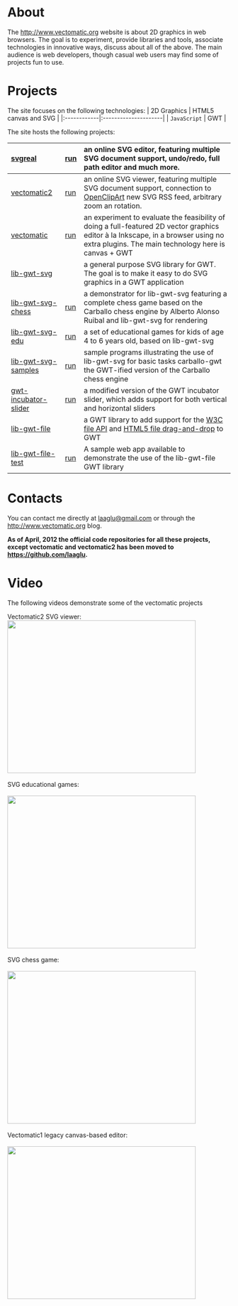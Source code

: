 # About #
The http://www.vectomatic.org website is about 2D graphics in web browsers. The goal is to experiment, provide libraries and tools, associate technologies in innovative ways, discuss about all of the above. The main audience is web developers, though casual web users may find some of projects fun to use.

# Projects #
The site focuses on the following technologies:
| 2D Graphics | HTML5 canvas and SVG |
|:------------|:---------------------|
| `JavaScript` | GWT |


The site hosts the following projects:

|[svgreal](http://www.vectomatic.org/apps/svgreal)|[run](http://www.vectomatic.org/gwt/svgreal-latest/svgreal.html?demo=013)|an online SVG editor, featuring multiple SVG document support, undo/redo, full path editor and much more. |
|:------------------------------------------------|:------------------------------------------------------------------------|:---------------------------------------------------------------------------------------------------------|
|[vectomatic2](http://www.vectomatic.org/vectomatic2)|[run](http://www.vectomatic.org/gwt/vectomatic2-latest/vectomatic2.html)|an online SVG viewer, featuring multiple SVG document support, connection to [OpenClipArt](http://www.openclipart.org) new SVG RSS feed, arbitrary zoom an rotation. |
|[vectomatic](http://www.vectomatic.org/vectomatic2/vectomatic)|[run](http://www.vectomatic.org/gwt/vectomatic-latest/main.html)|an experiment to evaluate the feasibility of doing a full-featured 2D vector graphics editor à la Inkscape, in a browser using no extra plugins. The main technology here is canvas + GWT|
|[lib-gwt-svg](http://www.vectomatic.org/lib-gwt-svg)|  |a general purpose SVG library for GWT. The goal is to make it easy to do SVG graphics in a GWT application|
|[lib-gwt-svg-chess](http://www.vectomatic.org/lib-gwt-svg-chess)|[run](http://www.vectomatic.org/gwt/lib-gwt-svg-chess-latest/lib-gwt-svg-chess.html)|a demonstrator for lib-gwt-svg featuring a complete chess game based on the Carballo chess engine by Alberto Alonso Ruibal and lib-gwt-svg for rendering|
|[lib-gwt-svg-edu](http://www.vectomatic.org/lib-gwt-svg-edu)|[run](http://www.vectomatic.org/gwt/lib-gwt-svg-edu-latest/lib-gwt-svg-edu.html)|a set of educational games for kids of age 4 to 6 years old, based on lib-gwt-svg|
|[lib-gwt-svg-samples](http://www.vectomatic.org/lib-gwt-svg/samples)|[run](http://www.vectomatic.org/gwt/lib-gwt-svg-samples-latest/lib-gwt-svg-samples.html)|sample programs illustrating the use of lib-gwt-svg for basic tasks carballo-gwt the GWT-ified version of the Carballo chess engine|
|[gwt-incubator-slider](http://www.vectomatic.org/gwt-incubator-slider)|[run](http://www.vectomatic.org/gwt/gwt-incubator-slider-demo-latest/sliderdemo.html)|a modified version of the GWT incubator slider, which adds support for both vertical and horizontal sliders|
|[lib-gwt-file](http://www.vectomatic.org/lib-gwt-file)|  |a GWT library to add support for the [W3C file API](http://dev.w3.org/2006/webapi/FileAPI/) and [HTML5 file drag-and-drop](http://www.whatwg.org/specs/web-apps/current-work/multipage/dnd.html) to GWT|
|[lib-gwt-file-test](http://www.vectomatic.org/lib-gwt-file)|[run](http://www.vectomatic.org/gwt/lib-gwt-file-test-latest/lib-gwt-file-test.html)|A sample web app available to demonstrate the use of the lib-gwt-file GWT library|
# Contacts #

You can contact me directly at [laaglu@gmail.com](mailto:laaglu@gmail.com) or through the http://www.vectomatic.org blog.

**As of April, 2012 the official code repositories for all these projects, except vectomatic and vectomatic2 has been moved to https://github.com/laaglu.**

# Video #

The following videos demonstrate some of the vectomatic projects

Vectomatic2 SVG viewer:
<br>
<a href='http://www.youtube.com/watch?feature=player_embedded&v=uBge3bkHnO8' target='_blank'><img src='http://img.youtube.com/vi/uBge3bkHnO8/0.jpg' width='425' height=344 /></a><br>
<br>
SVG educational games:<br>
<br>
<a href='http://www.youtube.com/watch?feature=player_embedded&v=NQTmJmpf3cM' target='_blank'><img src='http://img.youtube.com/vi/NQTmJmpf3cM/0.jpg' width='425' height=344 /></a><br>
<br>
SVG chess game:<br>
<br>
<a href='http://www.youtube.com/watch?feature=player_embedded&v=lbkfE8q4wBw' target='_blank'><img src='http://img.youtube.com/vi/lbkfE8q4wBw/0.jpg' width='425' height=344 /></a><br>
<br>
Vectomatic1 legacy canvas-based editor:<br>
<br>
<a href='http://www.youtube.com/watch?feature=player_embedded&v=tT570Gx-Vic' target='_blank'><img src='http://img.youtube.com/vi/tT570Gx-Vic/0.jpg' width='425' height=344 /></a>